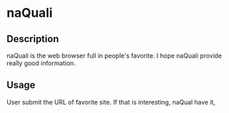 naQuali
====

## Description

naQuali is the web browser full in people's favorite.
I hope naQuali provide really good information.

## Usage
User submit the URL of favorite site.
If that is interesting, naQual have it,

